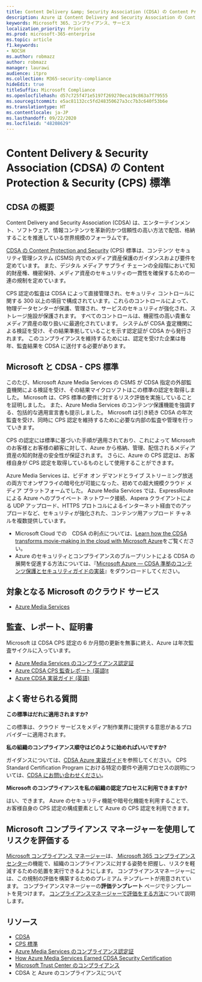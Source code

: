 ```yaml
---
title: Content Delivery &amp; Security Association (CDSA) の Content Protection &amp; Security (CPS) 標準
description: Azure は Content Delivery and Security Association の Content Protection and Security 標準の認証を取得しています。
keywords: Microsoft 365、コンプライアンス、サービス
localization_priority: Priority
ms.prod: microsoft-365-enterprise
ms.topic: article
f1.keywords:
- NOCSH
ms.author: robmazz
author: robmazz
manager: laurawi
audience: itpro
ms.collection: M365-security-compliance
hideEdit: true
titleSuffix: Microsoft Compliance
ms.openlocfilehash: d57c725f471e5197f269270eca19c863a7f79555
ms.sourcegitcommit: e5ac81132cc5fd248350627a3cc7b3c640f53b6e
ms.translationtype: HT
ms.contentlocale: ja-JP
ms.lasthandoff: 09/22/2020
ms.locfileid: "48208629"
---
```

# <a name="content-delivery--security-association-cdsa-content-protection--security-cps-standard"></a>Content Delivery &amp; Security Association (CDSA) の Content Protection &amp; Security (CPS) 標準

## <a name="cdsa-overview"></a>CDSA の概要

Content Delivery and Security Association (CDSA) は、エンターテインメント、ソフトウェア、情報コンテンツを革新的かつ信頼性の高い方法で配信、格納することを推進している世界規模のフォーラムです。

[CDSA の Content Protection and Security](https://aka.ms/cdsa-standard) (CPS) 標準は、コンテンツ セキュリティ管理システム (CSMS) 内でのメディア資産保護のガイダンスおよび要件を定めています。 また、デジタル メディア サプライ チェーンの全段階において知的財産権、機密保持、メディア資産のセキュリティの一貫性を確保するための一連の規制を定めています。

CPS 認定の監査は CDSA によって直接管理され、セキュリティ コントロールに関する 300 以上の項目で構成されています。これらのコントロールによって、物理データセンターが保護、管理され、サービスのセキュリティが強化され、ストレージ施設が保護されます。 すべてのコントロールは、機密性の高い貴重なメディア資産の取り扱いに最適化されています。 システムが CDSA 査定機関による検証を受け、その結果準拠していることを示す認定証が CDSA から発行されます。 このコンプライアンスを維持するためには、認定を受けた企業は毎年、監査結果を CDSA に送付する必要があります。

## <a name="microsoft-and-cdsa--cps-standard"></a>Microsoft と CDSA - CPS 標準

このたび、Microsoft Azure Media Services の CSMS が CDSA 指定の外部監査機関による検証を受け、その結果マイクロソフトはこの標準の認定を取得しました。 Microsoft は、CPS 標準の要件に対するリスク評価を実施していることを証明しました。 また、Azure Media Services のコンテンツ保護機能を強調する、包括的な適用宣言書も提示しました。 Microsoft は引き続き CDSA の年次監査を受け、同時に CPS 認定を維持するために必要な内部の監査や管理を行っていきます。

CPS の認定には標準に基づいた手順が適用されており、これによって Microsoft のお客様とお客様の顧客に対して、Azure から格納、管理、配信されるメディア資産の知的財産の安全性が保証されます。 さらに、Azure の CPS 認定は、お客様自身が CPS 認定を取得しているものとして使用することができます。

Azure Media Services は、ビデオ オン デマンドとライブ ストリーミング放送の両方でオンザフライの暗号化が可能になった、初めての超大規模クラウド メディア プラットフォームでした。 Azure Media Services では、ExpressRoute による Azure へのプライベート ネットワーク接続、Aspera クライアントによる UDP アップロード、HTTPS プロトコルによるインターネット経由でのアップロードなど、セキュリティが強化された、コンテンツ用アップロード チャネルを複数提供しています。

- Microsoft Cloud での　CDSA の利点については、[Learn how the CDSA transforms movie-making in the cloud with Microsoft Azure](https://customers.microsoft.com/story/cdsa-nonprofit-azure-sharepoint-office365-mobility-security-en)をご覧ください。
- Azure のセキュリティとコンプライアンスのブループリントによる CDSA の展開を促進する方法については、『[Microsoft Azure — 
CDSA 準拠のコンテンツ保護とセキュリティガイドの実装](https://gallery.technet.microsoft.com/Azure-Implementing-CDSA-8087c7a2)』をダウンロードしてください。

## <a name="microsoft-in-scope-cloud-services"></a>対象となる Microsoft のクラウド サービス

- [Azure Media Services](https://aka.ms/AzureCompliance)

## <a name="audits-reports-and-certificates"></a>監査、レポート、証明書

Microsoft は CDSA CPS 認定の 6 か月間の更新を無事に終え、Azure は年次監査サイクルに入っています。

- [Azure Media Services のコンプライアンス認定証](https://aka.ms/cdsa-cert)
- [Azure CDSA CPS 監査レポート (英語)t](https://aka.ms/AzureCDSACPSAuditReport)
- [Azure CDSA 実装ガイド (英語)](https://aka.ms/AzureCDSAImplementationGuide)

## <a name="frequently-asked-questions"></a>よく寄せられる質問

**この標準はだれに適用されますか?**

この標準は、クラウド サービスをメディア制作業界に提供する意思があるプロバイダーに適用されます。

**私の組織のコンプライアンス順守はどのように始めればいいですか?**

ガイダンスについては、[CDSA Azure 実装ガイド](https://aka.ms/cdsaprotectsecure)を参照してください。 CPS Standard Certification Program における特定の要件や適用プロセスの説明については、[CDSA にお問い合わせください](https://go.microsoft.com/fwlink/p/?linkid=2099484)。

**Microsoft のコンプライアンスを私の組織の認定プロセスに利用できますか?**

はい、できます。 Azure のセキュリティ機能や暗号化機能を利用することで、お客様自身の CPS 認定の構成要素として Azure の CPS 認定を利用できます。

## <a name="use-microsoft-compliance-manager-to-assess-your-risk"></a>Microsoft コンプライアンス マネージャーを使用してリスクを評価する

[Microsoft コンプライアンス マネージャー](compliance-manager.md)は、[ Microsoft 365 コンプライアンス センター](microsoft-365-compliance-center.md)の機能で、組織のコンプライアンスに対する姿勢を把握し、リスクを軽減するための処置を実行できるようにします。 コンプライアンスマネージャーには、この規制の評価を構築するためのプレミアム テンプレートが用意されています。 コンプライアンスマネージャーの**評価テンプレート** ページでテンプレートを見つけます。 [コンプライアンスマネージャーで評価をする方法](compliance-manager-assessments.md)について説明します。

## <a name="resources"></a>リソース

- [CDSA](https://www.cdsaonline.org/)
- [CPS 標準](https://aka.ms/cdsa-standard)
- [Azure Media Services のコンプライアンス認定証](https://aka.ms/cdsa-cert)
- [How Azure Media Services Earned CDSA Security Certification](https://johndeutscher.com/2015/04/14/how-azure-media-services-earned-cdsa-security-certification/)
- [Microsoft Trust Center のコンプライアンス](https://www.microsoft.com/trust-center/compliance/compliance-overview)
- CDSA と Azure のコンプライアンスについて
